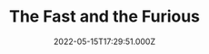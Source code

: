 ---
title: "The Fast and the Furious"
year: 2001
date: 2022-05-15T17:29:51.000Z
permalink: /almanac/movies/2022-05-15-the-fast-and-the-furious/index.html
link: https://letterboxd.com/rknightuk/film/the-fast-and-the-furious-2001/3/
rating: 3
---
